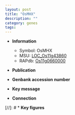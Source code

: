 ```yaml
---
layout: post
title: "OsMHX"
description: ""
category: genes
tags: 
---
```


* **Information**  
    + Symbol: OsMHX  
    + MSU: [LOC_Os11g43860](http://rice.uga.edu/cgi-bin/ORF_infopage.cgi?orf=LOC_Os11g43860)  
    + RAPdb: [Os11g0660000](http://rapdb.dna.affrc.go.jp/viewer/gbrowse_details/irgsp1?name=Os11g0660000)  

* **Publication**  

* **Genbank accession number**  

* **Key message**  

* **Connection**  

[//]: # * **Key figures**  


